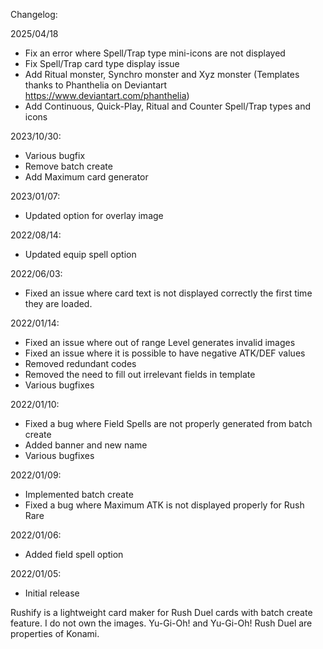 Changelog:

2025/04/18
- Fix an error where Spell/Trap type mini-icons are not displayed
- Fix Spell/Trap card type display issue
- Add Ritual monster, Synchro monster and Xyz monster (Templates thanks to Phanthelia on Deviantart https://www.deviantart.com/phanthelia)
- Add Continuous, Quick-Play, Ritual and Counter Spell/Trap types and icons

2023/10/30:
- Various bugfix
- Remove batch create
- Add Maximum card generator

2023/01/07:
- Updated option for overlay image

2022/08/14:
- Updated equip spell option

2022/06/03:
- Fixed an issue where card text is not displayed correctly the first time they are loaded.

2022/01/14:
- Fixed an issue where out of range Level generates invalid images
- Fixed an issue where it is possible to have negative ATK/DEF values
- Removed redundant codes
- Removed the need to fill out irrelevant fields in template
- Various bugfixes

2022/01/10:
- Fixed a bug where Field Spells are not properly generated from batch create
- Added banner and new name
- Various bugfixes

2022/01/09:
- Implemented batch create
- Fixed a bug where Maximum ATK is not displayed properly for Rush Rare

2022/01/06:
- Added field spell option

2022/01/05:
- Initial release

Rushify is a lightweight card maker for Rush Duel cards with batch create feature. 
I do not own the images. Yu-Gi-Oh! and Yu-Gi-Oh! Rush Duel are properties of Konami.
